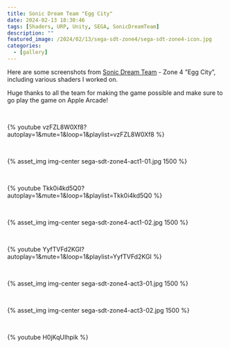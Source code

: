 ```yaml
---
title: Sonic Dream Team "Egg City"
date: 2024-02-13 18:30:46
tags: [Shaders, URP, Unity, SEGA, SonicDreamTeam]
description: ""
featured_image: /2024/02/13/sega-sdt-zone4/sega-sdt-zone4-icon.jpg
categories:
  - [gallery]
---
```


Here are some screenshots from [Sonic Dream Team](https://apps.apple.com/us/app/sonic-dream-team/id1609094795) - Zone 4 ”Egg City”, including various shaders I worked on.

Huge thanks to all the team for making the game possible and make sure to go play the game on Apple Arcade!

<br>

{% youtube vzFZL8W0Xf8?autoplay=1&mute=1&loop=1&playlist=vzFZL8W0Xf8 %}

<br>

{% asset_img img-center sega-sdt-zone4-act1-01.jpg 1500 %}

<br>

{% youtube Tkk0i4kd5Q0?autoplay=1&mute=1&loop=1&playlist=Tkk0i4kd5Q0 %}

<br>

{% asset_img img-center sega-sdt-zone4-act1-02.jpg 1500 %}

<br>

{% youtube YyfTVFd2KGI?autoplay=1&mute=1&loop=1&playlist=YyfTVFd2KGI %}

<br>

{% asset_img img-center sega-sdt-zone4-act3-01.jpg 1500 %}

<br>

{% asset_img img-center sega-sdt-zone4-act3-02.jpg 1500 %}

<br>

{% youtube H0jKqUIhpik %}
